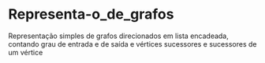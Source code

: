 # Representa-o_de_grafos
Representação simples de grafos direcionados em lista encadeada, contando grau de entrada e de saída e vértices sucessores e sucessores de um vértice

